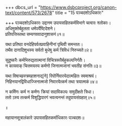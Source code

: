 +++
dbcs_url = "https://www.dsbcproject.org/canon-text/content/573/2678"
title = "15 पञ्चदशोऽधिकारः"

+++
पञ्चदशोऽधिकारः
उद्दानम 
उपायसहितकर्मविभागे चत्वारः श्लोकाः।  
अधिमुक्तेर्बहुलता धर्मपर्येष्टिदेशने।  
प्रतिपत्तिस्तथा सम्यगववादानुशासनं॥१॥

यथा प्रतिष्ठा वनदेहिपर्वतप्रवाहिनीनां पृथिवी समन्ततः।  
तथैव दानादिशुभस्य सर्वतो बुधेषु कर्म त्रिविधं निरुच्यते॥२॥

सुदुष्करैः कर्मभिरुद्यतात्मानां विचित्ररूपैर्बहुकल्पनिर्गतैः।  
न कायवाक् चित्तमयस्य कर्मणो जिनात्मजानां भवतीह संनतिः॥३॥

यथा विषाच्छस्त्रमहाशनाद्[ने] रिपोर्निवारयेदात्महितः स्वमाश्रयं।  
निहिनयानद्विविधाज्जिनात्मजो निवारयेत्कर्म तथा त्रयात्मकं॥४॥

न कर्मिणः कर्म न कर्मणः क्रियां सदाविकल्पः समुदीक्षते त्रिधा।  
ततो ऽस्य तत्कर्म विशुद्धिपारगं भवत्यनन्तं तदुपायसंग्रहात्॥५॥

॥

महायानसूत्रालंकारे उपायसहितकर्माधिकारः पञ्चदशः॥


